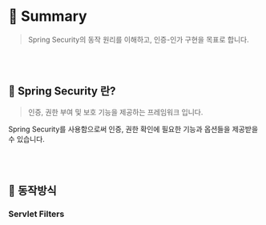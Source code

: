 # 🚀 Summary
> Spring Security의 동작 원리를 이해하고, 인증-인가 구현을 목표로 합니다.

<br><br>

## 📌 Spring Security 란?
> 인증, 권한 부여 및 보호 기능을 제공하는 프레임워크 입니다.

Spring Security를 사용함으로써 인증, 권한 확인에 필요한 기능과 옵션들을 제공받을 수 있습니다.

<br><br>

## 📌 동작방식
### Servlet Filters
